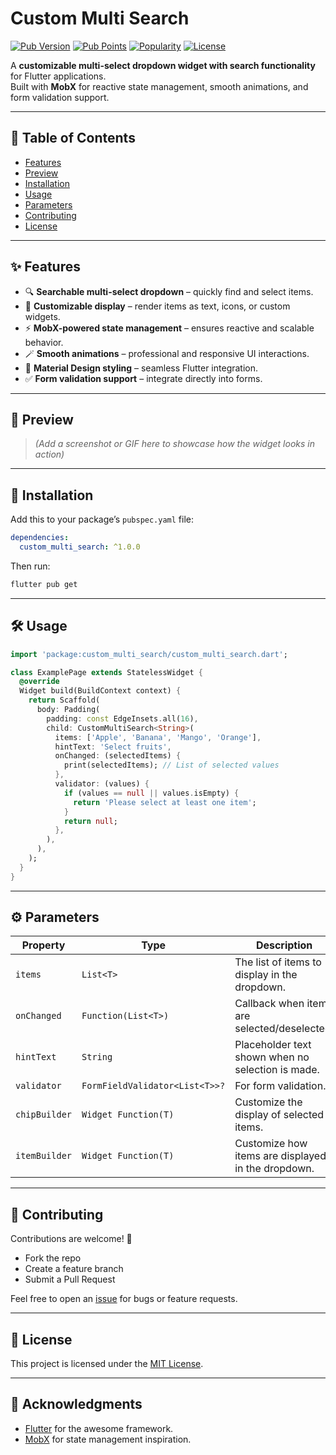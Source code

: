 # Custom Multi Search

[![Pub Version](https://img.shields.io/pub/v/custom_multi_search.svg)](https://pub.dev/packages/custom_multi_search)
[![Pub Points](https://img.shields.io/pub/points/custom_multi_search)](https://pub.dev/packages/custom_multi_search/score)
[![Popularity](https://img.shields.io/pub/popularity/custom_multi_search)](https://pub.dev/packages/custom_multi_search)
[![License](https://img.shields.io/github/license/your-username/custom_multi_search.svg)](LICENSE)

A **customizable multi-select dropdown widget with search functionality** for Flutter applications.  
Built with **MobX** for reactive state management, smooth animations, and form validation support.

---

## 📖 Table of Contents
- [Features](#-features)
- [Preview](#-preview)
- [Installation](#-installation)
- [Usage](#-usage)
- [Parameters](#-parameters)
- [Contributing](#-contributing)
- [License](#-license)

---

## ✨ Features

- 🔍 **Searchable multi-select dropdown** – quickly find and select items.
- 🎨 **Customizable display** – render items as text, icons, or custom widgets.
- ⚡ **MobX-powered state management** – ensures reactive and scalable behavior.
- 🪄 **Smooth animations** – professional and responsive UI interactions.
- 📱 **Material Design styling** – seamless Flutter integration.
- ✅ **Form validation support** – integrate directly into forms.

---

## 📸 Preview

> *(Add a screenshot or GIF here to showcase how the widget looks in action)*

---

## 🚀 Installation

Add this to your package’s `pubspec.yaml` file:

```yaml
dependencies:
  custom_multi_search: ^1.0.0
```

Then run:

```sh
flutter pub get
```

---

## 🛠 Usage

```dart
import 'package:custom_multi_search/custom_multi_search.dart';

class ExamplePage extends StatelessWidget {
  @override
  Widget build(BuildContext context) {
    return Scaffold(
      body: Padding(
        padding: const EdgeInsets.all(16),
        child: CustomMultiSearch<String>(
          items: ['Apple', 'Banana', 'Mango', 'Orange'],
          hintText: 'Select fruits',
          onChanged: (selectedItems) {
            print(selectedItems); // List of selected values
          },
          validator: (values) {
            if (values == null || values.isEmpty) {
              return 'Please select at least one item';
            }
            return null;
          },
        ),
      ),
    );
  }
}
```

---

## ⚙️ Parameters

| Property       | Type                        | Description |
|----------------|-----------------------------|-------------|
| `items`        | `List<T>`                   | The list of items to display in the dropdown. |
| `onChanged`    | `Function(List<T>)`         | Callback when items are selected/deselected. |
| `hintText`     | `String`                    | Placeholder text shown when no selection is made. |
| `validator`    | `FormFieldValidator<List<T>>?` | For form validation. |
| `chipBuilder`  | `Widget Function(T)`        | Customize the display of selected items. |
| `itemBuilder`  | `Widget Function(T)`        | Customize how items are displayed in the dropdown. |

---

## 🤝 Contributing

Contributions are welcome! 🎉  
- Fork the repo  
- Create a feature branch  
- Submit a Pull Request  

Feel free to open an [issue](../../issues) for bugs or feature requests.

---

## 📜 License

This project is licensed under the [MIT License](LICENSE).

---

## 🙌 Acknowledgments

- [Flutter](https://flutter.dev) for the awesome framework.  
- [MobX](https://pub.dev/packages/mobx) for state management inspiration.  